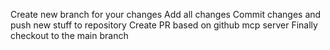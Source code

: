 Create new branch for your changes
Add all changes
Commit changes and push new stuff to repository
Create PR based on github mcp server
Finally checkout to the main branch
